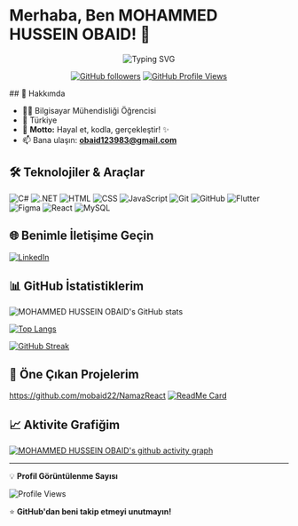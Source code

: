 # Merhaba, Ben MOHAMMED HUSSEIN OBAID! 👋

<div align="center">
  <img src="https://readme-typing-svg.herokuapp.com?font=Fira+Code&size=30&duration=3000&pause=1000&color=36BCF7&background=FFFFFF00&center=true&vCenter=true&width=600&lines=Bilgisayar+M%C3%BChendisli%C4%9Fi+%C3%96%C4%9Frencisi;Full+Stack+Developer;%E2%9C%A8+Kod+ile+Hayal+Kuruyorum+%E2%9C%A8" alt="Typing SVG" />
</div>

<div align="center">
  
[![GitHub followers](https://img.shields.io/github/followers/KULLANICI_ADINIZ?label=Takipçiler&style=social)](https://github.com/KULLANICI_ADINIZ)
[![GitHub Profile Views](https://komarev.com/ghpvc/?username=KULLANICI_ADINIZ&color=36BCF7&style=flat-square&label=Profil+Görüntülenme)](https://github.com/KULLANICI_ADINIZ)

</div>
## 🚀 Hakkımda

- 👨‍💻 Bilgisayar Mühendisliği Öğrencisi
- 📍 Türkiye
- 💭 **Motto:** Hayal et, kodla, gerçekleştir! ✨
- 📫 Bana ulaşın: **obaid123983@gmail.com**

## 🛠️ Teknolojiler & Araçlar

![C#](https://img.shields.io/badge/-C#-36bcf7?style=flat-square&logo=cs&logoColor=white)
![.NET](https://img.shields.io/badge/-.NET-36bcf7?style=flat-square&logo=dotnet&logoColor=white)
![HTML](https://img.shields.io/badge/-HTML-36bcf7?style=flat-square&logo=html&logoColor=white)
![CSS](https://img.shields.io/badge/-CSS-36bcf7?style=flat-square&logo=css&logoColor=white)
![JavaScript](https://img.shields.io/badge/-JavaScript-36bcf7?style=flat-square&logo=js&logoColor=white)
![Git](https://img.shields.io/badge/-Git-36bcf7?style=flat-square&logo=git&logoColor=white)
![GitHub](https://img.shields.io/badge/-GitHub-36bcf7?style=flat-square&logo=github&logoColor=white)
![Flutter](https://img.shields.io/badge/-Flutter-36bcf7?style=flat-square&logo=flutter&logoColor=white)
![Figma](https://img.shields.io/badge/-Figma-36bcf7?style=flat-square&logo=figma&logoColor=white)
![React](https://img.shields.io/badge/-React-36bcf7?style=flat-square&logo=react&logoColor=white)
![MySQL](https://img.shields.io/badge/-MySQL-36bcf7?style=flat-square&logo=mysql&logoColor=white)

## 🌐 Benimle İletişime Geçin

[![LinkedIn](https://img.shields.io/badge/-LinkedIn-0077B5?style=flat-square&logo=linkedin&logoColor=white)](https://www.linkedin.com/in/mohammed-obaid-b9749b300/)

## 📊 GitHub İstatistiklerim

![MOHAMMED HUSSEIN OBAID's GitHub stats](https://github-readme-stats.vercel.app/api?username=mobaid22&show_icons=true&theme=tokyonight)

[![Top Langs](https://github-readme-stats.vercel.app/api/top-langs/?username=mobaid22&layout=compact&theme=tokyonight)](https://github.com/anuraghazra/github-readme-stats)

[![GitHub Streak](https://streak-stats.demolab.com/?user=mobaid22&theme=tokyonight)](https://git.io/streak-stats)

## 📌 Öne Çıkan Projelerim

https://github.com/mobaid22/NamazReact
[![ReadMe Card](https://github-readme-stats.vercel.app/api/pin/?username=mobaid22&repo=repo2&theme=tokyonight)](https://github.com/mobaid22/repo2)

## 📈 Aktivite Grafiğim

[![MOHAMMED HUSSEIN OBAID's github activity graph](https://github-readme-activity-graph.vercel.app/graph?username=mobaid22&theme=tokyonight)](https://github.com/ashutosh00710/github-readme-activity-graph)

---
💡 **Profil Görüntülenme Sayısı**

![Profile Views](https://komarev.com/ghpvc/?username=mobaid22&color=36bcf7&style=flat-square)

⭐ **GitHub'dan beni takip etmeyi unutmayın!**
